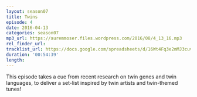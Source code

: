 ```yaml
---
layout: season07
title: Twins
episode: 4
date: 2016-04-13
categories: season07
mp3_url: https://auremmoser.files.wordpress.com/2016/08/4_13_16.mp3
rel_finder_url: 
tracklist_url: https://docs.google.com/spreadsheets/d/16Wt4Fq3e2mMJ3cuv7RzLBnIbtC8Dz3_Jaru6sql-Gxs/edit?ts=5787e9db#gid=399944530
duration: '00:54:39'
length:
---
```


This episode takes a cue from recent research on twin genes and twin languages, to deliver a set-list inspired by twin artists and twin-themed tunes!